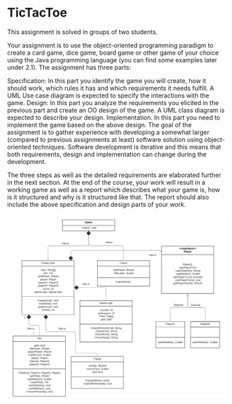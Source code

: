 # TicTacToe
This assignment is solved in groups of two students.

Your assignment is to use the object-oriented programming paradigm to create a card game, dice game, board game or other game of your choice using the Java programming language (you can find some examples later under 2.1). The assignment has three parts:

Specification: In this part you identify the game you will create, how it should work, which rules it has and which requirements it needs fulfill. A UML Use case diagram is expected to specify the interactions with the game.
Design: In this part you analyze the requirements you elicited in the previous part and create an OO design of the game. A UML class diagram is expected to describe your design.
Implementation. In this part you need to implement the game based on the above design.
The goal of the assignment is to gather experience with developing a somewhat larger (compared to previous assignments at least) software solution using object-oriented techniques. Software development is iterative and this means that both requirements, design and implementation can change during the development.

The three steps as well as the detailed requirements are elaborated further in the next section. At the end of the course, your work will result in a working game as well as a report which describes what your game is, how is it structured and why is it structured like that. The report should also include the above specification and design parts of your work.


![](UML_Class.png)
